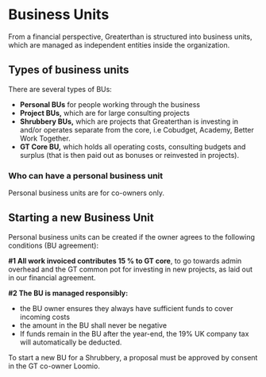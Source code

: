 # Business Units

From a financial perspective, Greaterthan is structured into business units, which are managed as independent entities inside the organization. 

## Types of business units

There are several types of BUs: 

* **Personal BUs** for people working through the business
* **Project BUs,** which are for large consulting projects 
* **Shrubbery BUs,** which are projects that Greaterthan is investing in and/or operates separate from the core, i.e Cobudget, Academy, Better Work Together.
* **GT Core BU,** which holds all operating costs, consulting budgets and surplus \(that is then paid out as bonuses or reinvested in projects\).

### Who can have a personal business unit

Personal business units are for co-owners only. 

## Starting a new Business Unit

Personal business units can be created if the owner agrees to the following conditions \(BU agreement\): 

**\#1 All work invoiced contributes 15 % to GT core**, to go towards admin overhead and the GT common pot for investing in new projects, as laid out in our financial agreement.

**\#2 The BU is managed responsibly:** 

* the BU owner ensures they always have sufficient funds to cover incoming costs 
* the amount in the BU shall never be negative
* If funds remain in the BU after the year-end, the 19% UK company tax will automatically be deducted. 

To start a new BU for a Shrubbery, a proposal must be approved by consent in the GT co-owner Loomio.

